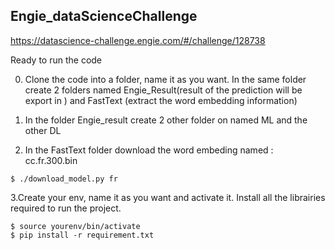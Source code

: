 ## Engie_dataScienceChallenge

https://datascience-challenge.engie.com/#/challenge/128738

Ready to run the code   

0. Clone the code into a folder, name it as you want. In the same folder create 2 folders named Engie_Result(result of the prediction will be export in ) and FastText (extract the word embedding information)

1. In the folder Engie_result create 2 other folder on named ML and the other DL 

2. In the FastText folder download the word embeding named : cc.fr.300.bin   
```
$ ./download_model.py fr

```

3.Create your env, name it as you want and activate it. Install all the librairies required to run the project.
```
$ source yourenv/bin/activate
$ pip install -r requirement.txt

```
 
                        
